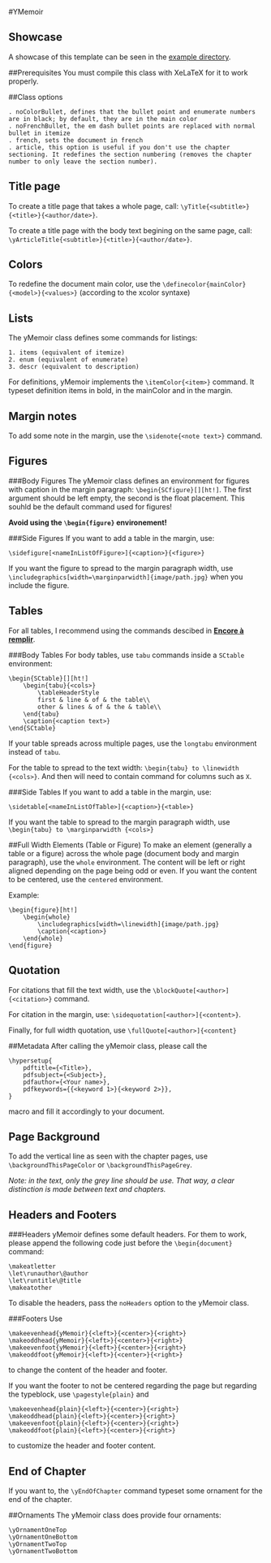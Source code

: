#YMemoir


## Showcase
A showcase of this template can be seen in the [example directory](../../Example/yMemoir).

##Prerequisites
You must compile this class with XeLaTeX for it to work properly.


##Class options

	. noColorBullet, defines that the bullet point and enumerate numbers are in black; by default, they are in the main color
	. noFrenchBullet, the em dash bullet points are replaced with normal bullet in itemize
	. french, sets the document in french
	. article, this option is useful if you don't use the chapter sectioning. It redefines the section numbering (removes the chapter number to only leave the section number).


## Title page
To create a title page that takes a whole page, call: `\yTitle{<subtitle>}{<title>}{<author/date>}`.

To create a title page with the body text begining on the same page, call: `\yArticleTitle{<subtitle>}{<title>}{<author/date>}`.


## Colors
To redefine the document main color, use the `\definecolor{mainColor}{<model>}{<values>}` (according to the xcolor syntaxe)


## Lists
The yMemoir class defines some commands for listings:

	1. items (equivalent of itemize)
	2. enum (equivalent of enumerate)
	3. descr (equivalent to description)

For definitions, yMemoir implements the `\itemColor{<item>}` command. It typeset definition items in bold, in the mainColor and in the margin.


## Margin notes
To add some note in the margin, use the `\sidenote{<note text>}` command.


## Figures
###Body Figures
The yMemoir class defines an environment for figures with caption in the margin paragraph: `\begin{SCfigure}[][ht!]`. The first argument should be left empty, the second is the float placement. This souhld be the default command used for figures!

**Avoid using the `\begin{figure}` environement!**

###Side Figures
If you want to add a table in the margin, use:

```
\sidefigure[<nameInListOfFigure>]{<caption>}{<figure>}
```

If you want the figure to spread to the margin paragraph width, use `\includegraphics[width=\marginparwidth]{image/path.jpg}` when you include the figure.


## Tables
For all tables, I recommend using the commands descibed in **[Encore à remplir](../)**.

###Body Tables
For body tables, use `tabu` commands inside a `SCtable` environment:

```
\begin{SCtable}[][ht!]
	\begin{tabu}{<cols>}
		\tableHeaderStyle
		first & line & of & the table\\
		other & lines & of & the & table\\
	\end{tabu}
	\caption{<caption text>}
\end{SCtable}
```

If your table spreads across multiple pages, use the `longtabu` environment instead of `tabu`.

For the table to spread to the text width: `\begin{tabu} to \linewidth {<cols>}`. And then <cols> will need to contain command for columns such as `X`.

###Side Tables
If you want to add a table in the margin, use:

```
\sidetable[<nameInListOfTable>]{<caption>}{<table>}
```

If you want the table to spread to the margin paragraph width, use `\begin{tabu} to \marginparwidth {<cols>}`


##Full Width Elements (Table or Figure)
To make an element (generally a table or a figure) across the whole page (document body and margin paragraph), use the `whole` environment. The content will be left or right aligned depending on the page being odd or even. If you want the content to be centered, use the `centered` environment.

Example:

```
\begin{figure}[ht!]
	\begin{whole}
		\includegraphics[width=\linewidth]{image/path.jpg}
		\caption{<caption>}
	\end{whole}
\end{figure}
```

## Quotation

For citations that fill the text width, use the `\blockQuote[<author>]{<citation>}` command.

For citation in the margin, use: `\sidequotation[<author>]{<content>}`.

Finally, for full width quotation, use `\fullQuote[<author>]{<content}`

##Metadata
After calling the yMemoir class, please call the

```
\hypersetup{
	pdftitle={<Title>},
	pdfsubject={<Subject>},
	pdfauthor={<Your name>},
	pdfkeywords={{<keyword 1>}{<keyword 2>}},
}
```
macro and fill it accordingly to your document.

## Page Background
To add the vertical line as seen with the chapter pages, use `\backgroundThisPageColor` or `\backgroundThisPageGrey`.

*Note: in the text, only the grey line should be use. That way, a clear distinction is made between text and chapters.*


## Headers and Footers

###Headers
yMemoir defines some default headers. For them to work, please append the following code just before the `\begin{document}` command:

```
\makeatletter
\let\runauthor\@author
\let\runtitle\@title
\makeatother
```

To disable the headers, pass the `noHeaders` option to the yMemoir class.


###Footers
Use

```
\makeevenhead{yMemoir}{<left>}{<center>}{<right>}
\makeoddhead{yMemoir}{<left>}{<center>}{<right>}
\makeevenfoot{yMemoir}{<left>}{<center>}{<right>}
\makeoddfoot{yMemoir}{<left>}{<center>}{<right>}
```

to change the content of the header and footer.

If you want the footer to not be centered regarding the page but regarding the typeblock, use `\pagestyle{plain}` and

```
\makeevenhead{plain}{<left>}{<center>}{<right>}
\makeoddhead{plain}{<left>}{<center>}{<right>}
\makeevenfoot{plain}{<left>}{<center>}{<right>}
\makeoddfoot{plain}{<left>}{<center>}{<right>}
```

to customize the header and footer content.

## End of Chapter
If you want to, the `\yEndOfChapter` command typeset some ornament for the end of the chapter.

##Ornaments
The yMemoir class does provide four ornaments:

    \yOrnamentOneTop
    \yOrnamentOneBottom
    \yOrnamentTwoTop
    \yOrnamentTwoBottom